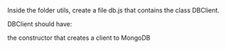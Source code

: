 Inside the folder utils, create a file db.js that contains the class DBClient.

DBClient should have:

the constructor that creates a client to MongoDB

